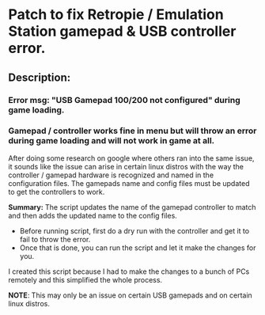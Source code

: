 # Patch to fix Retropie / Emulation Station gamepad & USB controller error.

## Description:
### Error msg: "USB Gamepad 100/200 not configured" during game loading.
### Gamepad / controller works fine in menu but will throw an error during game loading and will not work in game at all.

After doing some research on google where others ran into the same issue, it sounds like the issue can arise in certain
linux distros with the way the  controller / gamepad hardware is recognized and named in the configuration files.
The gamepads name and config files must be updated to get the controllers to work.

**Summary:** The script updates the name of the gamepad controller to match and then adds the updated name to the config files.

- Before running script, first do a dry run with the controller and get it to fail to throw the error.
- Once that is done, you can run the script and let it make the changes for you.

I created this script because I had to make the changes to a bunch of PCs remotely and this simplified the whole process.

**NOTE**: This may only be an issue on certain USB gamepads and on certain linux distros.

